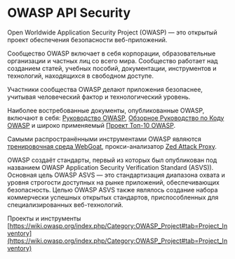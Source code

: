 # OWASP API Security

Open Worldwide Application Security Project (OWASP) — это открытый проект обеспечения безопасности веб-приложений.

Сообщество OWASP включает в себя корпорации, образовательные организации и частных лиц со всего мира. Сообщество 
работает над созданием статей, учебных пособий, документации, инструментов и технологий, находящихся в свободном 
доступе.

Участники сообщества OWASP делают приложения безопаснее, учитывая человеческий фактор и технологический уровень.

Наиболее востребованные документы, опубликованные OWASP, включают в себя: 
[Руководство OWASP](https://wiki.owasp.org/index.php/OWASP_Guide_Project), 
[Обзорное Руководство по Коду OWASP](https://wiki.owasp.org/index.php/Category:OWASP_Code_Review_Project) 
и широко применяемый [Проект Топ-10 OWASP](https://owasp.org/www-project-top-ten/).

Самыми распространёнными инструментами OWASP являются 
[тренировочная среда WebGoat](https://owasp.org/www-project-webgoat/), 
прокси-анализатор [Zed Attack Proxy](https://www.zaproxy.org/). 

OWASP создаёт стандарты, первый из которых был опубликован под названием OWASP Application Security Verification 
Standard (ASVS)). Основная цель OWASP ASVS — это стандартизация диапазона охвата и уровня строгости доступных 
на рынке приложений, обеспечивающих безопасность. Целью OWASP ASVS также являлось создание набора коммерчески 
успешных открытых стандартов, приспособленных для специализированных веб-технологий. 

Проекты и инструменты [https://wiki.owasp.org/index.php/Category:OWASP_Project#tab=Project_Inventory](https://wiki.owasp.org/index.php/Category:OWASP_Project#tab=Project_Inventory)
